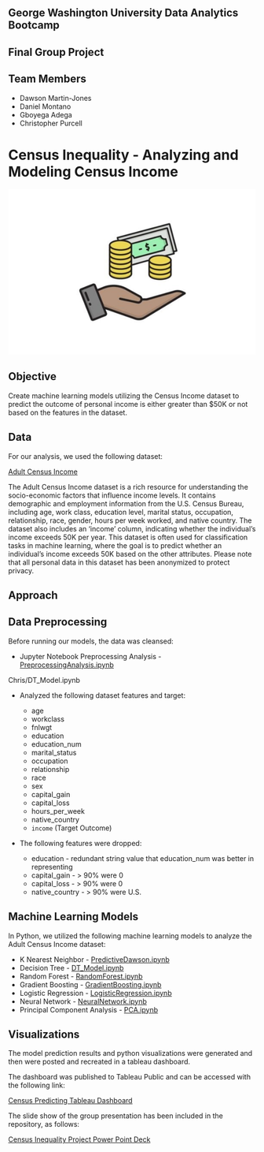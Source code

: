 ## George Washington University Data Analytics Bootcamp

## Final Group Project 

## Team Members
* Dawson Martin-Jones
* Daniel Montano
* Gboyega Adega
* Christopher Purcell

# Census Inequality - Analyzing and Modeling Census Income

![alt text](Visualizations/IncomeBy.jpg)

##  Objective

Create machine learning models utilizing the Census Income dataset to predict the outcome of personal income is either greater than $50K or not based on the features in the dataset.

## Data

For our analysis, we used the following dataset:

[Adult Census Income](https://www.kaggle.com/datasets/lovishbansal123/adult-census-income)

The Adult Census Income dataset is a rich resource for understanding the socio-economic factors that influence income levels. It contains demographic and employment information from the U.S. Census Bureau, including age, work class, education level, marital status, occupation, relationship, race, gender, hours per week worked, and native country. The dataset also includes an ‘income’ column, indicating whether the individual’s income exceeds 50K per year. This dataset is often used for classification tasks in machine learning, where the goal is to predict whether an individual’s income exceeds 50K based on the other attributes. Please note that all personal data in this dataset has been anonymized to protect privacy.



## Approach

## Data Preprocessing

Before running our models, the data was cleansed:

* Jupyter Notebook Preprocessing Analysis - [PreprocessingAnalysis.ipynb](Code/PreprocessingAnalysis.ipynb)

Chris/DT_Model.ipynb
* Analyzed the following dataset features and target:
    * age
    * workclass
    * fnlwgt
    * education
    * education_num
    * marital_status
    * occupation
    * relationship
    * race
    * sex
    * capital_gain
    * capital_loss
    * hours_per_week
    * native_country
    * `income` (Target Outcome)

* The following features were dropped:
    * education - redundant string value that education_num was better in representing
    * capital_gain - > 90% were 0
    * capital_loss - > 90% were 0
    * native_country - > 90% were U.S. 

## Machine Learning Models

In Python, we utilized the following machine learning models to analyze the Adult Census Income dataset:
 
* K Nearest Neighbor - [PredictiveDawson.ipynb](Code/PredictiveDawson.ipynb)
* Decision Tree - [DT_Model.ipynb](Code/DT_Model.ipynb)
* Random Forest - [RandomForest.ipynb](Code/RandomForest.ipynb)
* Gradient Boosting - [GradientBoosting.ipynb](Code/GradientBoosting.ipynb)
* Logistic Regression - [LogisticRegression.ipynb](Code/LogisticRegression.ipynb)
* Neural Network - [NeuralNetwork.ipynb](Code/NeuralNetwork.ipynb)
* Principal Component Analysis - [PCA.ipynb](Code/pca.ipynb)

## Visualizations

The model prediction results and python visualizations were generated and then were posted and recreated in a tableau dashboard. 

The dashboard was published to Tableau Public and can be accessed with the following link:

[Census Predicting Tableau Dashboard](https://public.tableau.com/app/profile/dawson.martin.jones/viz/Census_Predicting/CensusPredicting?publish=yes)

The slide show of the group presentation has been included in the repository, as follows:

[Census Inequality Project Power Point Deck](CensusInequalityProject.pptx)

